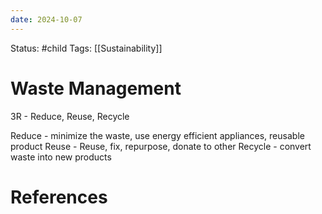 ```yaml
---
date: 2024-10-07
---
```


Status: #child 
Tags: [[Sustainability]]
# Waste Management

3R - Reduce, Reuse, Recycle

Reduce - minimize the waste, use energy efficient appliances, reusable product
Reuse - Reuse, fix, repurpose, donate to other
Recycle - convert waste into new products
# References